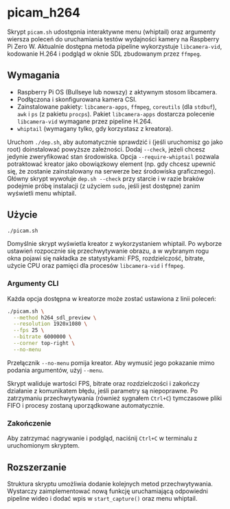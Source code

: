 # picam_h264

Skrypt `picam.sh` udostępnia interaktywne menu (whiptail) oraz argumenty wiersza poleceń do uruchamiania testów wydajności kamery na Raspberry Pi Zero W. Aktualnie dostępna metoda pipeline wykorzystuje `libcamera-vid`, kodowanie H.264 i podgląd w oknie SDL zbudowanym przez `ffmpeg`.

## Wymagania

- Raspberry Pi OS (Bullseye lub nowszy) z aktywnym stosom libcamera.
- Podłączona i skonfigurowana kamera CSI.
- Zainstalowane pakiety: `libcamera-apps`, `ffmpeg`, `coreutils` (dla `stdbuf`), `awk` i `ps` (z pakietu `procps`). Pakiet `libcamera-apps`
  dostarcza polecenie `libcamera-vid` wymagane przez pipeline H.264.
- `whiptail` (wymagany tylko, gdy korzystasz z kreatora).

Uruchom `./dep.sh`, aby automatycznie sprawdzić i (jeśli uruchomisz go jako root) doinstalować powyższe zależności. Dodaj `--check`, jeżeli chcesz jedynie zweryfikować stan środowiska. Opcja `--require-whiptail` pozwala potraktować kreator jako obowiązkowy element (np. gdy chcesz upewnić się, że zostanie zainstalowany na serwerze bez środowiska graficznego). Główny skrypt wywołuje `dep.sh --check` przy starcie i w razie braków podejmie próbę instalacji (z użyciem `sudo`, jeśli jest dostępne) zanim wyświetli menu whiptail.

## Użycie

```bash
./picam.sh
```

Domyślnie skrypt wyświetla kreator z wykorzystaniem whiptail. Po wyborze ustawień rozpocznie się przechwytywanie obrazu, a w wybranym rogu okna pojawi się nakładka ze statystykami: FPS, rozdzielczość, bitrate, użycie CPU oraz pamięci dla procesów `libcamera-vid` i `ffmpeg`.

### Argumenty CLI

Każda opcja dostępna w kreatorze może zostać ustawiona z linii poleceń:

```bash
./picam.sh \
  --method h264_sdl_preview \
  --resolution 1920x1080 \
  --fps 25 \
  --bitrate 6000000 \
  --corner top-right \
  --no-menu
```

Przełącznik `--no-menu` pomija kreator. Aby wymusić jego pokazanie mimo podania argumentów, użyj `--menu`.

Skrypt waliduje wartości FPS, bitrate oraz rozdzielczości i zakończy działanie z komunikatem błędu, jeśli parametry są niepoprawne. Po zatrzymaniu przechwytywania (również sygnałem `Ctrl+C`) tymczasowe pliki FIFO i procesy zostaną uporządkowane automatycznie.

### Zakończenie

Aby zatrzymać nagrywanie i podgląd, naciśnij `Ctrl+C` w terminalu z uruchomionym skryptem.

## Rozszerzanie

Struktura skryptu umożliwia dodanie kolejnych metod przechwytywania. Wystarczy zaimplementować nową funkcję uruchamiającą odpowiedni pipeline wideo i dodać wpis w `start_capture()` oraz menu whiptail.
